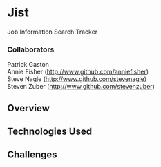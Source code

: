 # Jist
Job Information Search Tracker

### Collaborators 
Patrick Gaston<br>
Annie Fisher (http://www.github.com/anniefisher)<br>
Steve Nagle (http://www.github.com/stevenagle)<br>
Steven Zuber (http://www.github.com/stevenzuber)

## Overview

## Technologies Used

## Challenges
